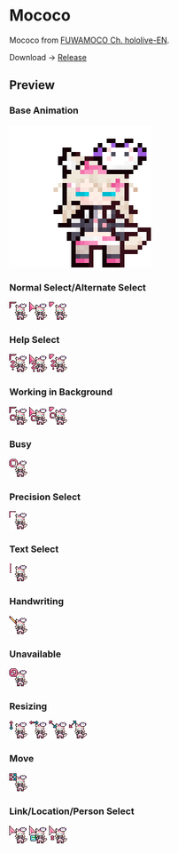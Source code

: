 # Mococo

Mococo from [FUWAMOCO Ch. hololive-EN](https://www.youtube.com/@FUWAMOCOch).

Download -> [Release](https://github.com/mzntori/cursors/releases/tag/Mococo)

## Preview

### Base Animation
![](raw_gifs/!base_animation_preview.gif)

### Normal Select/Alternate Select
![](raw_gifs/normal_select.gif)
![](raw_gifs/normal_select_alt1.gif)
![](raw_gifs/normal_select_alt2.gif)

### Help Select
![](raw_gifs/help_select.gif)
![](raw_gifs/help_select_alt1.gif)
![](raw_gifs/help_select_alt2.gif)

### Working in Background
![](raw_gifs/working_in_background.gif)
![](raw_gifs/working_in_background_alt1.gif)
![](raw_gifs/working_in_background_alt2.gif)

### Busy
![](raw_gifs/busy.gif)

### Precision Select
![](raw_gifs/precision_select.gif)

### Text Select
![](raw_gifs/text_select.gif)

### Handwriting
![](raw_gifs/handwriting.gif)

### Unavailable
![](raw_gifs/unavailable.gif)

### Resizing
![](raw_gifs/vertical_resize.gif)
![](raw_gifs/horizontal_resize.gif)
![](raw_gifs/diagonal_resize_1.gif)
![](raw_gifs/diagonal_resize_2.gif)

### Move
![](raw_gifs/move.gif)

### Link/Location/Person Select
![](raw_gifs/link_select.gif)
![](raw_gifs/location_select.gif)
![](raw_gifs/person_select.gif)


